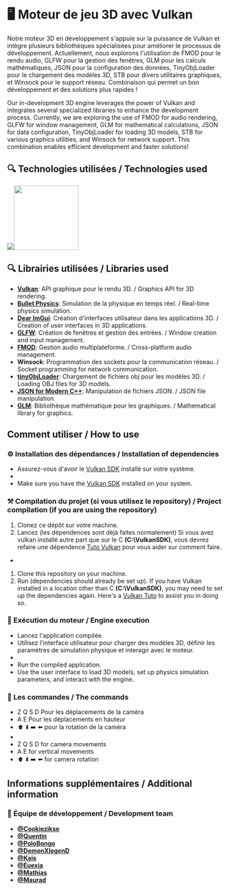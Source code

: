 🖥️ Moteur de jeu 3D avec Vulkan
============================

Notre moteur 3D en développement s'appuie sur la puissance de Vulkan et intègre plusieurs bibliothèques spécialisées pour améliorer le processus de développement. Actuellement, nous explorons l'utilisation de FMOD pour le rendu audio, GLFW pour la gestion des fenêtres, GLM pour les calculs mathématiques, JSON pour la configuration des données, TinyObjLoader pour le chargement des modèles 3D, STB pour divers utilitaires graphiques, et Winsock pour le support réseau. Combinaison qui permet un bon développement et des solutions plus rapides !

Our in-development 3D engine leverages the power of Vulkan and integrates several specialized libraries to enhance the development process. Currently, we are exploring the use of FMOD for audio rendering, GLFW for window management, GLM for mathematical calculations, JSON for data configuration, TinyObjLoader for loading 3D models, STB for various graphics utilities, and Winsock for network support. This combination enables efficient development and faster solutions!

🔍 Technologies utilisées / Technologies used
----------------------

[![](https://skillicons.dev/icons?i=cpp,git)](https://skillicons.dev)<img src="https://www.vulkan.org/user/themes/vulkan/images/logo/vulkan-logo.svg" width="150">


🔍 Librairies utilisées / Libraries used
----------------------

*   **[Vulkan](https://www.vulkan.org/)**: API graphique pour le rendu 3D. / Graphics API for 3D rendering.
*   **[Bullet Physics](https://github.com/bulletphysics/bullet3)**: Simulation de la physique en temps réel. / Real-time physics simulation.
*   **[Dear ImGui](https://github.com/ocornut/imgui)**: Création d'interfaces utilisateur dans les applications 3D. / Creation of user interfaces in 3D applications.
*   **[GLFW](https://github.com/glfw/glfw)**: Création de fenêtres et gestion des entrées. / Window creation and input management.
*   **[FMOD](https://www.fmod.com/)**: Gestion audio multiplateforme. / Cross-platform audio management.
*   **Winsock**: Programmation des sockets pour la communication réseau. / Socket programming for network communication.
*   **[tinyObjLoader](https://github.com/tinyobjloader/tinyobjloader)**: Chargement de fichiers obj pour les modèles 3D. / Loading OBJ files for 3D models.
*   **[JSON for Modern C++](https://github.com/nlohmann/json)**: Manipulation de fichiers JSON. / JSON file manipulation.
*   **[GLM](https://github.com/g-truc/glm)**: Bibliothèque mathématique pour les graphiques. / Mathematical library for graphics.

Comment utiliser / How to use
----------------

### ⚙️ Installation des dépendances / Installation of dependencies

*   Assurez-vous d'avoir le [Vulkan SDK](https://vulkan.lunarg.com/sdk/home#windows) installé sur votre système.
  *
*   Make sure you have the [Vulkan SDK](https://vulkan.lunarg.com/sdk/home#windows) installed on your system.

### ⚒️ Compilation du projet (si vous utilisez le repository) / Project compilation (if you are using the repository)

1.  Clonez ce dépôt sur votre machine.
2.  Lancez (les dépendences sont déjà faites normalement) Si vous avez vulkan installé autre part que sur le C **(C:\VulkanSDK)**, vous devrez refaire une dépendence [Tuto Vulkan](https://vulkan-tutorial.com/Development_environment) pour vous aider sur comment faire.
*

1.  Clone this repository on your machine.
2.  Run (dependencies should already be set up). If you have Vulkan installed in a location other than C **(C:\VulkanSDK)**, you may need to set up the dependencies again.
Here's a [Vulkan Tuto](https://vulkan-tutorial.com/Development_environment) to assist you in doing so.

### 🔧 Exécution du moteur / Engine execution

*   Lancez l'application compilée.
*   Utilisez l'interface utilisateur pour charger des modèles 3D, définir les paramètres de simulation physique et interagir avec le moteur.
*
*   Run the compiled application.
*   Use the user interface to load 3D models, set up physics simulation parameters, and interact with the engine.

### 🎹 Les commandes / The commands

*   Z Q S D Pour les déplacements de la caméra
*   A E Pour les déplacements en hauteur
*   ⬆️ ⬇️ ➡️ ⬅️ pour la rotation de la caméra
*
*   Z Q S D for camera movements
*   A E for vertical movements
*   ⬆️ ⬇️ ➡️ ⬅️ for camera rotation

Informations supplémentaires / Additional information
----------------------------

### 🔗 Équipe de développement / Development team

*   **[@Cookiezikse](https://www.github.com/cookiezikse)**
*   **[@Quentin](https://github.com/MtPoison)**
*   **[@PoloBongo](https://github.com/PoloBongo)**
*   **[@DemonXlegenD](https://github.com/DemonXlegenD)**
*   **[@Kais](https://github.com/KakaTheRat)**
*   **[@Euexia](https://github.com/Euexia)**
*   **[@Mathias](https://github.com/0nnen)**
*   **[@Maurad](https://github.com/PoloBongo)**
